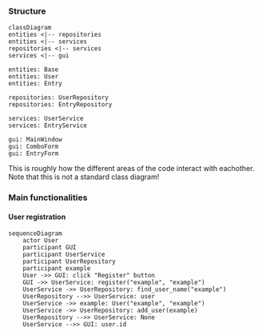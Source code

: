 ### Structure

```mermaid
classDiagram
entities <|-- repositories
entities <|-- services
repositories <|-- services
services <|-- gui

entities: Base
entities: User
entities: Entry

repositories: UserRepository
repositories: EntryRepository

services: UserService
services: EntryService

gui: MainWindow
gui: ComboForm
gui: EntryForm
```

This is roughly how the different areas of the code interact with eachother. Note that this is not a standard class
diagram!

### Main functionalities
#### User registration

```mermaid
sequenceDiagram
    actor User
    participant GUI
    participant UserService
    participant UserRepository
    participant example
    User ->> GUI: click "Register" button
    GUI ->> UserService: register("example", "example")
    UserService ->> UserRepository: find_user_name("example")
    UserRepository -->> UserService: user
    UserService ->> example: User("example", "example")
    UserService ->> UserRepository: add_user(example)
    UserRepository -->> UserService: None
    UserService -->> GUI: user.id
```